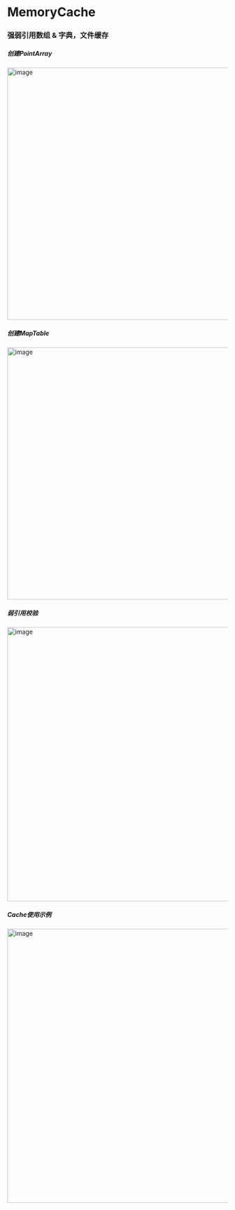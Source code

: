 # MemoryCache

### 强弱引用数组 & 字典，文件缓存

##### 创建PointArray
<img width="577" alt="image" src="https://user-images.githubusercontent.com/13111933/155184700-003b0225-b354-4872-9599-df14b977a29c.png">

##### 创建MapTable
<img width="577" alt="image" src="https://user-images.githubusercontent.com/13111933/155184770-c50bde1a-a51e-4378-8e56-045058376373.png">

##### 弱引用校验
<img width="627" alt="image" src="https://user-images.githubusercontent.com/13111933/155184856-c348c18f-3b3d-4685-b2fc-92831b42cf7f.png">

##### Cache使用示例
<img width="627" alt="image" src="https://user-images.githubusercontent.com/13111933/155185345-372e1b6e-bce7-4e27-b714-f5c05c22fc3f.png">
